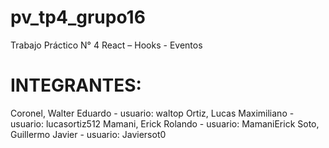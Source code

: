 # pv_tp4_grupo16
Trabajo Práctico N° 4 React – Hooks - Eventos

# INTEGRANTES:
Coronel, Walter Eduardo - usuario: waltop
Ortiz, Lucas Maximiliano - usuario: lucasortiz512
Mamani, Erick Rolando - usuario: MamaniErick
Soto, Guillermo Javier - usuario: Javiersot0